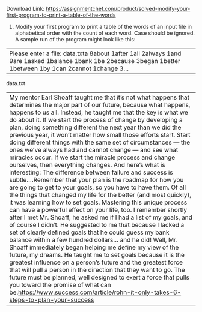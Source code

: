 Download Link: https://assignmentchef.com/product/solved-modify-your-first-program-to-print-a-table-of-the-words
<br>
<ol>

 <li>Modify your first program to print a table of the words of an input file in alphabetical order with the count of each word. Case should be ignored. A sample run of the program might look like this:</li>

</ol>




<table width="576">

 <tbody>

  <tr>

   <td width="576">Please enter a file: data.txta 8about 1after 1all 2always 1and 9are 1asked 1balance 1bank 1be 2because 3began 1better 1between 1by 1can 2cannot 1change 3…</td>

  </tr>

 </tbody>

</table>







data.txt

<table width="576">

 <tbody>

  <tr>

   <td width="576">My mentor Earl Shoaff taught me that it’s not what happens that determines the major part of our future, because what happens, happens to us all. Instead, he taught me that the key is what we do about it. If we start the process of change by developing a plan, doing something different the next year than we did the previous year, it won’t matter how small those efforts start. Start doing different things with the same set of circumstances — the ones we’ve always had and cannot change — and see what miracles occur. If we start the miracle process and change ourselves, then everything changes. And here’s what is interesting: The difference between failure and success is subtle.…Remember that your plan is the roadmap for how you are going to get to your goals, so you have to have them. Of all the things that changed my life for the better (and most quickly), it was learning how to set goals. Mastering this unique process can have a powerful effect on your life, too. I remember shortly after I met Mr. Shoaff, he asked me if I had a list of my goals, and of course I didn’t. He suggested to me that because I lacked a set of clearly defined goals that he could guess my bank balance within a few hundred dollars… and he did! Well, Mr. Shoaff immediately began helping me define my view of the future, my dreams. He taught me to set goals because it is the greatest influence on a person’s future and the greatest force that will pull a person in the direction that they want to go. The future must be planned, well designed to exert a force that pulls you toward the promise of what can be.<a href="https://www.success.com/article/rohn-it-only-takes-6-steps-to-plan-your-success">https://www.success.com/article/rohn-it-only-takes-6-steps-to-plan-your-success</a> </td>

  </tr>

 </tbody>

</table>